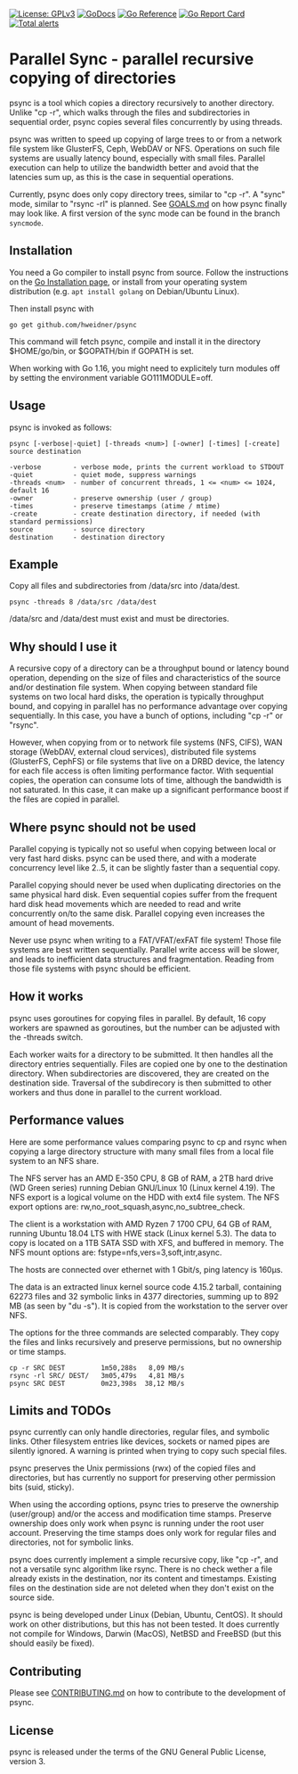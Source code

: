 [![License: GPLv3](https://img.shields.io/badge/License-GPL%20v3-blue.svg)](https://www.gnu.org/licenses/gpl-3.0)
[![GoDocs](https://godocs.io/github.com/hweidner/psync?status.svg)](https://godocs.io/github.com/hweidner/psync)
[![Go Reference](https://pkg.go.dev/badge/github.com/hweidner/psync.svg)](https://pkg.go.dev/github.com/hweidner/psync)
[![Go Report Card](https://goreportcard.com/badge/github.com/hweidner/psync)](https://goreportcard.com/report/github.com/hweidner/psync)
[![Total alerts](https://img.shields.io/lgtm/alerts/g/hweidner/psync.svg?logo=lgtm&logoWidth=18)](https://lgtm.com/projects/g/hweidner/psync/alerts/)

Parallel Sync - parallel recursive copying of directories
=========================================================

psync is a tool which copies a directory recursively to another directory.
Unlike "cp -r", which walks through the files and subdirectories in sequential
order, psync copies several files concurrently by using threads.

psync was written to speed up copying of large trees to or from a network
file system like GlusterFS, Ceph, WebDAV or NFS. Operations on such file
systems are usually latency bound, especially with small files.
Parallel execution can help to utilize the bandwidth better and avoid that
the latencies sum up, as this is the case in sequential operations.

Currently, psync does only copy directory trees, similar to "cp -r". A "sync"
mode, similar to "rsync -rl" is planned. See [GOALS.md](GOALS.md) on how psync
finally may look like. A first version of the sync mode can be found in the
branch `syncmode`.

Installation
------------

You need a Go compiler to install psync from source. Follow the instructions on
the [Go Installation page](https://golang.org/doc/install), or install from your
operating system distribution (e.g. ``apt install golang`` on Debian/Ubuntu Linux).

Then install psync with

	go get github.com/hweidner/psync

This command will fetch psync, compile and install it in the directory
$HOME/go/bin, or $GOPATH/bin if GOPATH is set.

When working with Go 1.16, you might need to explicitely turn modules off
by setting the environment variable GO111MODULE=off.

Usage
-----

psync is invoked as follows:

	psync [-verbose|-quiet] [-threads <num>] [-owner] [-times] [-create] source destination

	-verbose        - verbose mode, prints the current workload to STDOUT
	-quiet          - quiet mode, suppress warnings
	-threads <num>  - number of concurrent threads, 1 <= <num> <= 1024, default 16
	-owner          - preserve ownership (user / group)
	-times          - preserve timestamps (atime / mtime)
	-create         - create destination directory, if needed (with standard permissions)
	source          - source directory
	destination     - destination directory

Example
-------

Copy all files and subdirectories from /data/src into /data/dest.

	psync -threads 8 /data/src /data/dest

/data/src and /data/dest must exist and must be directories.

Why should I use it
-------------------

A recursive copy of a directory can be a throughput bound or latency bound
operation, depending on the size of files and characteristics of the source
and/or destination file system. When copying between standard file systems on
two local hard disks, the operation is typically throughput bound, and copying
in parallel has no performance advantage over copying sequentially. In this
case, you have a bunch of options, including "cp -r" or "rsync".

However, when copying from or to network file systems (NFS, CIFS), WAN storage
(WebDAV, external cloud services), distributed file systems (GlusterFS, CephFS)
or file systems that live on a DRBD device, the latency for each file access is
often limiting performance factor. With sequential copies, the operation can
consume lots of time, although the bandwidth is not saturated. In this case, it
can make up a significant performance boost if the files are copied in parallel.

Where psync should not be used
------------------------------

Parallel copying is typically not so useful when copying between local or
very fast hard disks. psync can be used there, and with a moderate concurrency
level like 2..5, it can be slightly faster than a sequential copy.

Parallel copying should never be used when duplicating directories on the same
physical hard disk. Even sequential copies suffer from the frequent hard disk head
movements which are needed to read and write concurrently on/to the same disk.
Parallel copying even increases the amount of head movements.

Never use psync when writing to a FAT/VFAT/exFAT file system! Those file systems
are best written sequentially. Parallel write access will be slower, and leads
to inefficient data structures and fragmentation. Reading from those file systems
with psync should be efficient.

How it works
------------

psync uses goroutines for copying files in parallel. By default, 16 copy workers
are spawned as goroutines, but the number can be adjusted with the -threads switch.

Each worker waits for a directory to be submitted. It then handles all the
directory entries sequentially. Files are copied one by one to the destination
directory. When subdirectories are discovered, they are created on the destination
side. Traversal of the subdirecory is then submitted to other workers and thus done
in parallel to the current workload.

Performance values
------------------

Here are some performance values comparing psync to cp and rsync when copying
a large directory structure with many small files from a local file system to
an NFS share.

The NFS server has an AMD E-350 CPU, 8 GB of RAM, a 2TB hard drive (WD Green
series) running Debian GNU/Linux 10 (Linux kernel 4.19). The NFS export is
a logical volume on the HDD with ext4 file system. The NFS export options are:
rw,no_root_squash,async,no_subtree_check.

The client is a workstation with AMD Ryzen 7 1700 CPU, 64 GB of RAM, running
Ubuntu 18.04 LTS with HWE stack (Linux kernel 5.3). The data to copy is located
on a 1TB SATA SSD with XFS, and buffered in memory. The NFS mount options are:
fstype=nfs,vers=3,soft,intr,async.

The hosts are connected over ethernet with 1 Gbit/s, ping latency is 160µs.

The data is an extracted linux kernel source code 4.15.2 tarball, containing
62273 files and 32 symbolic links in 4377 directories, summing up to 892 MB
(as seen by "du -s"). It is copied from the workstation to the server over NFS.

The options for the three commands are selected comparably. They copy the files
and links recursively and preserve permissions, but no ownership or time stamps.

    cp -r SRC DEST         1m50,288s   8,09 MB/s
    rsync -rl SRC/ DEST/   3m05,479s   4,81 MB/s
    psync SRC DEST         0m23,398s  38,12 MB/s

Limits and TODOs
----------------

psync currently can only handle directories, regular files, and symbolic links.
Other filesystem entries like devices, sockets or named pipes are silently ignored.
A warning is printed when trying to copy such special files.

psync preserves the Unix permissions (rwx) of the copied files and directories,
but has currently no support for preserving other permission bits (suid, sticky).

When using the according options, psync tries to preserve the ownership
(user/group) and/or the access and modification time stamps. Preserve ownership
does only work when psync is running under the root user account. Preserving the
time stamps does only work for regular files and directories, not for symbolic
links.

psync does currently implement a simple recursive copy, like "cp -r", and not
a versatile sync algorithm like rsync. There is no check wether a file already
exists in the destination, nor its content and timestamps. Existing files on the
destination side are not deleted when they don't exist on the source side.

psync is being developed under Linux (Debian, Ubuntu, CentOS). It should work on
other distributions, but this has not been tested. It does currently not compile
for Windows, Darwin (MacOS), NetBSD and FreeBSD (but this should easily be
fixed).

Contributing
------------

Please see [CONTRIBUTING.md](CONTRIBUTING.md) on how to contribute to the
development of psync.

License
-------

psync is released under the terms of the GNU General Public License, version 3.
